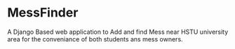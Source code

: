 # MessFinder
A Django Based web application to Add and find Mess near HSTU university area for the conveniance of both students ans mess owners.
